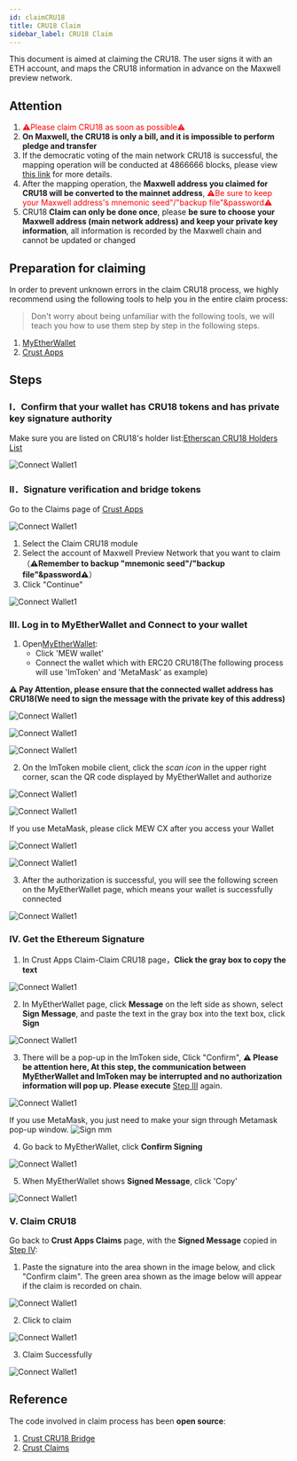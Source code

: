 ```yaml
---
id: claimCRU18
title: CRU18 Claim
sidebar_label: CRU18 Claim
---
```


This document is aimed at claiming the CRU18. The user signs it with an ETH account, and maps the CRU18 information in advance on the Maxwell preview network.

## Attention

1. <font color='red'>⚠️Please claim CRU18 as soon as possible⚠️</font>
2. **On Maxwell, the CRU18 is only a bill, and it is impossible to perform pledge and transfer**
3. If the democratic voting of the main network CRU18 is successful, the mapping operation will be conducted at 4866666 blocks, please view [this link](https://apps.crust.network/#/Democracy) for more details.
4. After the mapping operation, the **Maxwell address you claimed for CRU18 will be converted to the mainnet address**, <font color='red'>⚠️Be sure to keep your Maxwell address's mnemonic seed"/"backup file"&password⚠️</font> 
5. CRU18 **Claim can only be done once**, please **be sure to choose your Maxwell address (main network address) and keep your private key information**, all information is recorded by the Maxwell chain and cannot be updated or changed

## Preparation for claiming

In order to prevent unknown errors in the claim CRU18 process, we highly recommend using the following tools to help you in the entire claim process:

> Don't worry about being unfamiliar with the following tools, we will teach you how to use them step by step in the following steps.

1. [MyEtherWallet](https://www.myetherwallet.com/interface/dashboard)
2. [Crust Apps](https://apps.crust.network/?rpc=wss%3A%2F%2Fapi-maxwell.crust.network#/explorer)

## Steps

### I．Confirm that your wallet has CRU18 tokens and has private key signature authority

Make sure you are listed on CRU18's holder list:[Etherscan CRU18 Holders List](https://etherscan.io/token/0x655ad6cc3cf6bdccab3fa286cb328f3bce9a3e38#balances)

![Connect Wallet1](assets/claimcru18/1checkcru18.jpg)

### II．Signature verification and bridge tokens

Go to the Claims page of [Crust Apps](https://apps.crust.network/?rpc=wss%3A%2F%2Fapi-maxwell.crust.network#/claims)

![Connect Wallet1](assets/claimcru18/2claimtokens.jpg)

1. Select the Claim CRU18 module
2. Select the account of Maxwell Preview Network that you want to claim（**⚠️Remember to backup "mnemonic seed"/"backup file"&password⚠️**）
3. Click "Continue"

![Connect Wallet1](assets/claimcru18/3claimtokens.jpg)

### III. Log in to MyEtherWallet and Connect to your wallet

1. Open[MyEtherWallet](https://www.myetherwallet.com/access-my-wallet):
    - Click 'MEW wallet'
    - Connect the wallet which with ERC20 CRU18(The following process will use 'ImToken' and 'MetaMask' as example)

**⚠️ Pay Attention, please ensure that the connected wallet address has CRU18(We need to sign the message with the private key of this address)**

![Connect Wallet1](assets/claimcru18/4myetherwallet.jpg)

![Connect Wallet1](assets/claimcru18/5myetherwallet.jpg)

![Connect Wallet1](assets/claimcru18/6myetherwallet.jpg)

2. On the ImToken mobile client, click the *scan icon* in the upper right corner, scan the QR code displayed by MyEtherWallet and authorize

![Connect Wallet1](assets/claimcru18/7mytokenscan.jpg)

![Connect Wallet1](assets/claimcru18/8confirmwallet.jpg)

If you use MetaMask, please click MEW CX after you access your Wallet

![Connect Wallet1](assets/claimcru18/metamask1.jpg)

![Connect Wallet1](assets/claimcru18/metamask2.jpg)

3. After the authorization is successful, you will see the following screen on the MyEtherWallet page, which means your wallet is successfully connected

![Connect Wallet1](assets/claimcru18/metamask3.jpg)

### IV. Get the Ethereum Signature

1. In Crust Apps Claim-Claim CRU18 page，**Click the gray box to copy the text**

![Connect Wallet1](assets/claimcru18/9copy.jpg)

2. In MyEtherWallet page, click **Message** on the left side as shown, select **Sign Message**, and paste the text in the gray box into the text box, click **Sign**

![Connect Wallet1](assets/claimcru18/10copysignmessage.jpg)

3. There will be a pop-up in the ImToken side, Click "Confirm", **⚠️ Please be attention here, At this step, the communication between MyEtherWallet and ImToken may be interrupted and no authorization information will pop up. Please execute** [Step III](#iii-log-in-to-myetherwallet-and-connect-to-your-wallet) again.

![Connect Wallet1](assets/claimcru18/11confirmsign.jpg)

If you use MetaMask, you just need to make your sign through Metamask pop-up window.
![Sign mm](https://crust-data.oss-cn-shanghai.aliyuncs.com/wiki/general/mm_sig.jpg)

4. Go back to MyEtherWallet, click **Confirm Signing**

![Connect Wallet1](assets/claimcru18/12confirmmessage.jpg)

5. When MyEtherWallet shows **Signed Message**, click 'Copy'

![Connect Wallet1](assets/claimcru18/13copysignedmessage.jpg)

### V. Claim CRU18

Go back to **Crust Apps Claims** page, with the **Signed Message** copied in [Step IV](#iv-get-the-ethereum-signature):

1. Paste the signature into the area shown in the image below, and click "Confirm claim". The green area shown as the image below will appear if the claim is recorded on chain.

![Connect Wallet1](assets/claimcru18/14claim.jpg)

2. Click to claim

![Connect Wallet1](assets/claimcru18/15submit.jpg)

3. Claim Successfully

![Connect Wallet1](assets/claimcru18/16checkdone.jpg)

## Reference 

The code involved in claim process has been **open source**:

1. [Crust CRU18 Bridge](https://github.com/decloudf/crust-bridge/tree/main/maxwell-cru18-pre-claim)
2. [Crust Claims](https://github.com/crustio/crust/tree/maxwell/cstrml/claims)
